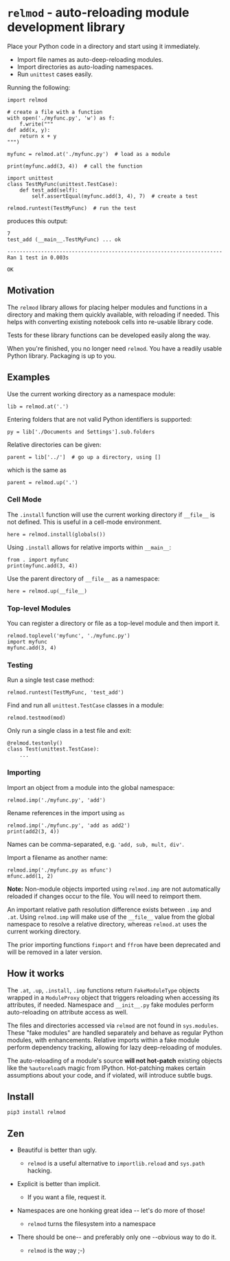# `relmod` - auto-reloading module development library

Place your Python code in a directory and start using it immediately.

* Import file names as auto-deep-reloading modules.
* Import directories as auto-loading namespaces.
* Run `unittest` cases easily.

Running the following:

    import relmod

    # create a file with a function
    with open('./myfunc.py', 'w') as f:
        f.write("""
    def add(x, y):
        return x + y
    """)

    myfunc = relmod.at('./myfunc.py')  # load as a module

    print(myfunc.add(3, 4))  # call the function

    import unittest
    class TestMyFunc(unittest.TestCase):
        def test_add(self):
            self.assertEqual(myfunc.add(3, 4), 7)  # create a test

    relmod.runtest(TestMyFunc)  # run the test

produces this output:

    7
    test_add (__main__.TestMyFunc) ... ok

    ----------------------------------------------------------------------
    Ran 1 test in 0.003s

    OK


## Motivation

The `relmod` library allows for placing helper modules and functions
in a directory and making them quickly available, with reloading if needed.
This helps with converting existing notebook cells into re-usable
library code.

Tests for these library functions can be developed easily along the way.

When you're finished, you no longer need `relmod`. You have a readily usable
Python library. Packaging is up to you.


## Examples


Use the current working directory as a namespace module:

    lib = relmod.at('.')

Entering folders that are not valid Python identifiers is supported:

    py = lib['./Documents and Settings'].sub.folders

Relative directories can be given:

    parent = lib['../']  # go up a directory, using []

which is the same as

    parent = relmod.up('.')


### Cell Mode

The `.install` function will use the current working directory
if `__file__` is not defined. This is useful in a cell-mode
environment.

    here = relmod.install(globals())

Using `.install` allows for relative imports within `__main__`:

    from . import myfunc
    print(myfunc.add(3, 4))

Use the parent directory of `__file__` as a namespace:

    here = relmod.up(__file__)


### Top-level Modules

You can register a directory or file as a top-level module and then import it.

    relmod.toplevel('myfunc', './myfunc.py')
    import myfunc
    myfunc.add(3, 4)


### Testing

Run a single test case method:

    relmod.runtest(TestMyFunc, 'test_add')

Find and run all `unittest.TestCase` classes in a module:

    relmod.testmod(mod)

Only run a single class in a test file and exit:

    @relmod.testonly()
    class Test(unittest.TestCase):
        ...


### Importing

Import an object from a module into the global namespace:

    relmod.imp('./myfunc.py', 'add')

Rename references in the import using `as`

    relmod.imp('./myfunc.py', 'add as add2')
    print(add2(3, 4))

Names can be comma-separated, e.g. `'add, sub, mult, div'`.


Import a filename as another name:

    relmod.imp('./myfunc.py as mfunc')
    mfunc.add(1, 2)

__Note:__ Non-module objects imported using `relmod.imp` are not automatically
reloaded if changes occur to the file. You will need to reimport them.

An important relative path resolution difference exists between `.imp` and `.at`.
Using `relmod.imp` will make use of the `__file__` value from the global
namespace to resolve a relative directory, whereas `relmod.at` uses the current
working directory.

The prior importing functions `fimport` and `ffrom` have been
deprecated and will be removed in a later version.


## How it works

The `.at`, `.up`, `.install`, `.imp` functions return `FakeModuleType` objects
wrapped in a `ModuleProxy` object that triggers reloading when
accessing its attributes, if needed. Namespace and `__init__.py` fake
modules perform auto-reloading on attribute access as well.

The files and directories accessed via `relmod` are not found in
`sys.modules`. These "fake modules" are handled separately and
behave as regular Python modules, with enhancements. Relative
imports within a fake module perform dependency tracking,
allowing for lazy deep-reloading of modules.

The auto-reloading of a module's source __will not hot-patch__ existing
objects like the `%autoreload%` magic from IPython. Hot-patching makes
certain assumptions about your code, and if violated, will introduce
subtle bugs.

## Install

    pip3 install relmod


## Zen
* Beautiful is better than ugly.
    - `relmod` is a useful alternative to `importlib.reload`
       and `sys.path` hacking.

* Explicit is better than implicit.
    - If you want a file, request it.

* Namespaces are one honking great idea -- let's do more of those!
    - `relmod` turns the filesystem into a namespace

* There should be one-- and preferably only one --obvious way to do it.
    - `relmod` is the way ;-)
